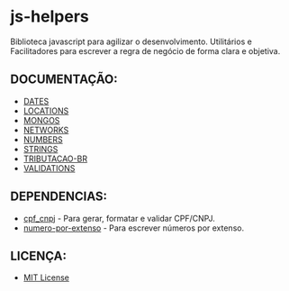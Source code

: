 # js-helpers

Biblioteca javascript para agilizar o desenvolvimento. Utilitários e Facilitadores para escrever a regra de negócio de forma clara e objetiva.

## DOCUMENTAÇÃO:

-   [DATES](https://github.com/maviniciuus/js-helpers/blob/master/doc/DATES.md)
-   [LOCATIONS](https://github.com/maviniciuus/js-helpers/blob/master/doc/LOCATIONS.md)
-   [MONGOS](https://github.com/maviniciuus/js-helpers/blob/master/doc/MONGOS.md)
-   [NETWORKS](https://github.com/maviniciuus/js-helpers/blob/master/doc/NETWORKS.md)
-   [NUMBERS](https://github.com/maviniciuus/js-helpers/blob/master/doc/NUMBERS.md)
-   [STRINGS](https://github.com/maviniciuus/js-helpers/blob/master/doc/STRINGS.md)
-   [TRIBUTACAO-BR](https://github.com/maviniciuus/js-helpers/blob/master/doc/TRIBUTACAO-BR.md)
-   [VALIDATIONS](https://github.com/maviniciuus/js-helpers/blob/master/doc/VALIDATIONS.md)

## DEPENDENCIAS:

-   [cpf_cnpj](https://github.com/fnando/cpf_cnpj) - Para gerar, formatar e validar CPF/CNPJ.
-   [numero-por-extenso](https://github.com/LenonBordini/numero-por-extenso) - Para escrever números por extenso.

## LICENÇA:

-   [MIT License](https://github.com/maviniciuus/js-helpers/blob/master/LICENSE.md)
